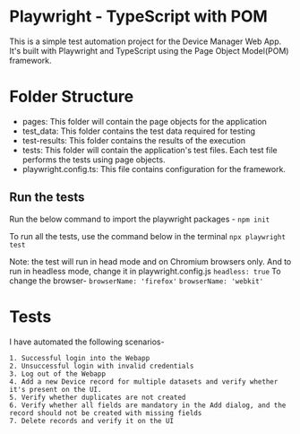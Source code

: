 # Playwright - TypeScript with POM
This is a simple test automation project for the Device Manager Web App. It's built with Playwright and TypeScript using the Page Object Model(POM) framework.

# Folder Structure

- pages: This folder will contain the page objects for the application
- test_data:  This folder contains the test data required for testing
- test-results: This folder contains the results of the execution
- tests: This folder will contain the application's test files. Each test file performs the tests using page objects.
- playwright.config.ts: This file contains configuration for the framework.

## Run the tests


Run the below command to import the playwright packages -
`npm init`

To run all the tests, use the command below in the terminal 
`npx playwright test`

Note: the test will run in head mode and on Chromium browsers only. And to run in headless mode, change it in playwright.config.js
`headless: true`
To change the browser-
`browserName: 'firefox'`
`browserName: 'webkit'`

# Tests

I have automated the following scenarios-
```
1. Successful login into the Webapp
2. Unsuccessful login with invalid credentials
3. Log out of the Webapp
4. Add a new Device record for multiple datasets and verify whether it's present on the UI.
5. Verify whether duplicates are not created
6. Verify whether all fields are mandatory in the Add dialog, and the record should not be created with missing fields
7. Delete records and verify it on the UI
```
